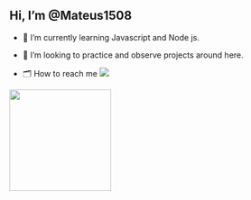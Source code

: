 
##   Hi, I’m @Mateus1508

- 🌱 I’m currently learning  Javascript and Node js.

- 💞️ I’m looking to  practice and observe projects around here.

- 🗂 How to reach me 
  <a href="https:https://www.linkedin.com/in/mateus-belmonte-64b6b11a3/" target="_blank"><img src="https://img.shields.io/badge/-LinkedIn-%230077B5?style=for-the-badge&logo=linkedin&logoColor=white" target="_blank"></a> 
 
 <img height="180em" src="https://github-readme-stats.vercel.app/api/top-langs/?username=Mateus1508&layout=compact&langs_count=7&theme=dracula"/>

